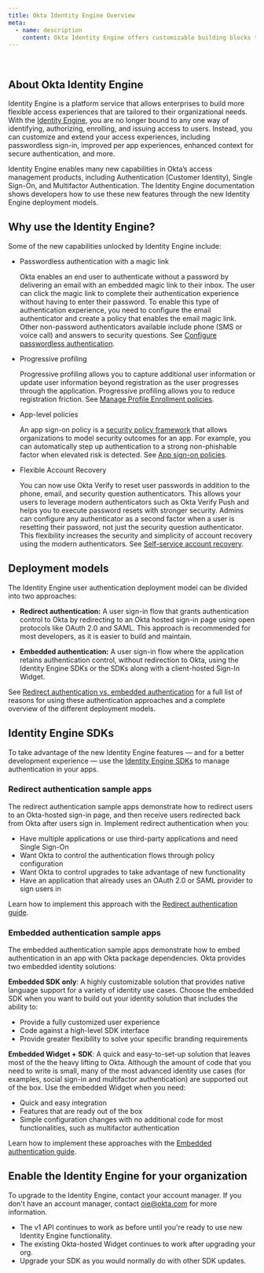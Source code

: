 ```yaml
---
title: Okta Identity Engine Overview
meta:
  - name: description
    content: Okta Identity Engine offers customizable building blocks that can support dynamic, app-based user journeys. Find out more about the Identity Engine, why you would use it, and how to upgrade your org.
---
```

<ApiLifecycle access="ie" /><br>
<ApiLifecycle access="Limited GA" />

## About Okta Identity Engine

Identity Engine is a platform service that allows enterprises to build more flexible access experiences that are tailored to their organizational needs. With the [Identity Engine](https://help.okta.com/okta_help.htm?type=oie&id=ext-get-started-oie), you are no longer bound to any one way of identifying, authorizing, enrolling, and issuing access to users. Instead, you can customize and extend your access experiences, including passwordless sign-in, improved per app experiences, enhanced context for secure authentication, and more.

Identity Engine enables many new capabilities in Okta’s access management products, including Authentication (Customer Identity), Single Sign-On, and Multifactor Authentication. The Identity Engine documentation shows developers how to use these new features through the new Identity Engine deployment models.

## Why use the Identity Engine?

Some of the new capabilities unlocked by Identity Engine include:

* Passwordless authentication with a magic link

    Okta enables an end user to authenticate without a password by delivering an email with an embedded magic link to their inbox. The user can click the magic link to complete their authentication experience without having to enter their password. To enable this type of authentication experience, you need to configure the email authenticator and create a policy that enables the email magic link. Other non-password authenticators available include phone (SMS or voice call) and answers to security questions. See [Configure passwordless authentication](https://help.okta.com/okta_help.htm?type=oie&id=ext-passwordless-auth).

* Progressive profiling

  Progressive profiling allows you to capture additional user information or update user information beyond registration as the user progresses through the application. Progressive profiling allows you to reduce registration friction. See [Manage Profile Enrollment policies](https://help.okta.com/okta_help.htm?type=oie&id=ext-create-profile-enrollment).

* App-level policies

  An app sign-on policy is a [security policy framework](https://csrc.nist.gov/publications/detail/sp/800-63b/final) that allows organizations to model security outcomes for an app. For example, you can automatically step up authentication to a strong non-phishable factor when elevated risk is detected. See [App sign-on policies](https://help.okta.com/okta_help.htm?type=oie&id=ext-about-asop).

* Flexible Account Recovery

  You can now use Okta Verify to reset user passwords in addition to the phone, email, and security question authenticators. This allows your users to leverage modern authenticators such as Okta Verify Push and helps you to execute password resets with stronger security. Admins can configure any authenticator as a second factor when a user is resetting their password, not just the security question authenticator. This flexibility increases the security and simplicity of account recovery using the modern authenticators. See [Self-service account recovery](https://help.okta.com/okta_help.htm?type=oie&id=ext-config-sspr).

## Deployment models

The Identity Engine user authentication deployment model can be divided into two approaches:

* **Redirect authentication:** A user sign-in flow that grants authentication control to Okta by redirecting to an Okta hosted sign-in page using open protocols like OAuth 2.0 and SAML. This approach is recommended for most developers, as it is easier to build and maintain.

* **Embedded authentication:** A user sign-in flow where the application retains authentication control, without redirection to Okta, using the Identity Engine SDKs or the SDKs along with a client-hosted Sign-In Widget.

See [Redirect authentication vs. embedded authentication](/docs/concepts/redirect-vs-embedded/) for a full list of reasons for using these authentication approaches and a complete overview of the different deployment models.

## Identity Engine SDKs


To take advantage of the new Identity Engine features &mdash; and for a better development experience &mdash; use the [Identity Engine SDKs](https://developer.okta.com/code/oie/) to manage authentication in your apps.


### Redirect authentication sample apps

The redirect authentication sample apps demonstrate how to redirect users to an Okta-hosted sign-in page, and then receive users redirected back from Okta after users sign in. Implement redirect authentication when you:

* Have multiple applications or use third-party applications and need Single Sign-On
* Want Okta to control the authentication flows through policy configuration
* Want Okta to control upgrades to take advantage of new functionality
* Have an application that already uses an OAuth 2.0 or SAML provider to sign users in

Learn how to implement this approach with the [Redirect authentication guide](/docs/guides/sampleapp-oie-redirectauth/).

### Embedded authentication sample apps

The embedded authentication sample apps demonstrate how to embed authentication in an app with Okta package dependencies. Okta provides two embedded identity solutions:

**Embedded SDK only**: A highly customizable solution that provides native language support for a variety of identity use cases. Choose the embedded SDK when you want to build out your identity solution that includes the ability to:

* Provide a fully customized user experience
* Code against a high-level SDK interface
* Provide greater flexibility to solve your specific branding requirements

**Embedded Widget + SDK**: A quick and easy-to-set-up solution that leaves most of the the heavy lifting to Okta. Although the amount of code that you need to write is small, many of the most advanced identity use cases (for examples, social sign-in and multifactor authentication) are supported out of the box. Use the embedded Widget when you need:

* Quick and easy integration
* Features that are ready out of the box
* Simple configuration changes with no additional code for most functionalities, such as multifactor authentication

Learn how to implement these approaches with the [Embedded authentication guide](/docs/guides/oie-embedded-common-org-setup/).

## Enable the Identity Engine for your organization

To upgrade to the Identity Engine, contact your account manager. If you don't have an account manager, contact [oie@okta.com](mailto:oie@okta.com) for more information.

* The v1 API continues to work as before until you're ready to use new Identity Engine functionality.
* The existing Okta-hosted Widget continues to work after upgrading your org.
* Upgrade your SDK as you would normally do with other SDK updates.
